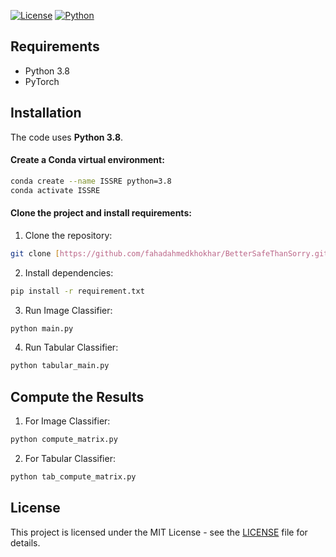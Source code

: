 
[![License](https://img.shields.io/badge/license-MIT-blue.svg)](LICENSE)
[![Python](https://img.shields.io/badge/python-3.8%20-blue.svg)]()

## Requirements

- Python 3.8
- PyTorch

## Installation

The code uses **Python 3.8**.

#### Create a Conda virtual environment:

```bash
conda create --name ISSRE python=3.8
conda activate ISSRE
```

#### Clone the project and install requirements:

1. Clone the repository:

```bash
git clone [https://github.com/fahadahmedkhokhar/BetterSafeThanSorry.git]
```
2. Install dependencies:
```bash
pip install -r requirement.txt
```
3. Run Image Classifier:
```bash
python main.py 
```
4. Run Tabular Classifier:
```bash
python tabular_main.py
```
## Compute the Results
1. For Image Classifier:
```bash
python compute_matrix.py
```
2. For Tabular Classifier:
```bash
python tab_compute_matrix.py
```

## License

This project is licensed under the MIT License - see the [LICENSE](LICENSE.md) file for details.

